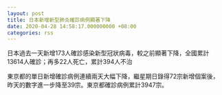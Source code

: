 ```yaml
---
layout: post
title: 日本新增新型肺炎確診病例顯著下降
date: 2020-04-28 14:58:17.000000000 +08:00
categories: rss
---
```


日本過去一天新增173人確診感染新型冠狀病毒，較之前顯著下降，全國累計13614人確診；再多22人死亡，累計394人不治

東京都的單日新增確診病例連續兩天大幅下降，繼星期日錄得72宗新增個案後，昨天的數字進一步降至39宗。東京都確診病例累計3947宗。
　　
